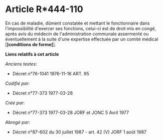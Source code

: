# Article R*444-110

En cas de maladie, dûment constatée et mettant le fonctionnaire dans l'impossibilité d'exercer ses fonctions, celui-ci est de
droit mis en congé, après avis du médecin de l'administration communale assermenté ou éventuellement à la suite d'une
expertise effectuée par un comité médical [**]conditions de forme[**].

**Liens relatifs à cet article**

_Anciens textes_:

  - Décret n°76-1041 1976-11-16 ART. 95

_Codifié par_:

  - Décret n°77-373 1977-03-28

_Créé par_:

  - Décret n°77-373 1977-03-28 JORF et JONC 5 Avril 1977

_Abrogé par_:

  - Décret n°87-602 du 30 juillet 1987 - art. 42 (V) JORF 1 août 1987
